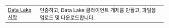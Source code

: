 |  |  |
|---------|---------|
| [Data Lake 시작][1] | 인증하고, Data Lake 클라이언트 개체를 만들고, 파일을 업로드 및 다운로드합니다. |

[1]: https://azure.microsoft.com/resources/samples/data-lake-store-java-upload-download-get-started/